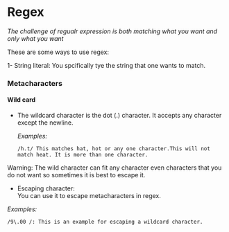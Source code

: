# Regex
_The challenge of regualr expression is both matching what you want and only what you want_ 

These are some ways to use regex: 


1- String literal: You spcifically tye the string that one wants to match.

### Metacharacters

#### Wild card

- The wildcard character is the dot (.) character. It accepts any character except the newline. 
 
  _Examples:_
  ```
  /h.t/ This matches hat, hot or any one character.This will not match heat. It is more than one character. 
  
  ```
Warning: The wild character can fit any character even characters that you do not want so sometimes it is best to escape it. 



- Escaping character: \
You can use it to escape metacharacters in regex. 

_Examples:_

```
/9\.00 /: This is an example for escaping a wildcard character. 
```


